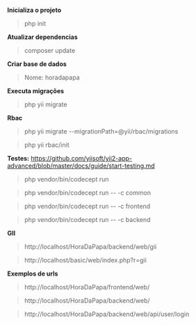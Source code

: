 **Inicializa o projeto**
>php init

**Atualizar dependencias**
>composer update

**Criar base de dados**
>Nome: horadapapa

**Executa migrações**
>php yii migrate

**Rbac**
>php yii migrate --migrationPath=@yii/rbac/migrations

>php yii rbac/init

**Testes:**
https://github.com/yiisoft/yii2-app-advanced/blob/master/docs/guide/start-testing.md

>php vendor/bin/codecept run

>php vendor/bin/codecept run -- -c common

>php vendor/bin/codecept run -- -c frontend

>php vendor/bin/codecept run -- -c backend

**GII**
>http://localhost/HoraDaPapa/backend/web/gii

>http://localhost/basic/web/index.php?r=gii

**Exemplos de urls**
>http://localhost/HoraDaPapa/frontend/web/

>http://localhost/HoraDaPapa/backend/web/

>http://localhost/HoraDaPapa/backend/web/api/user/login